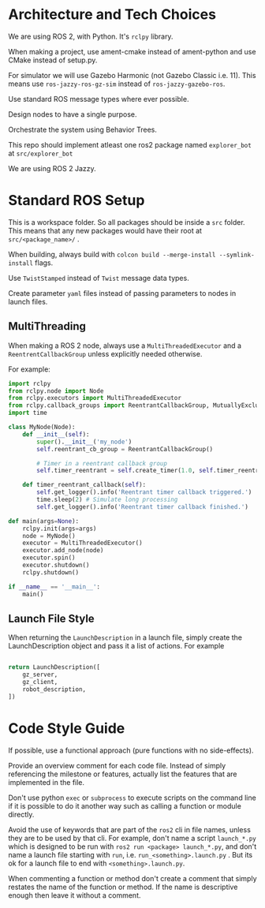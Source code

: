 # Architecture and Tech Choices 

We are using ROS 2, with Python. It's `rclpy` library. 

When making a project, use ament-cmake instead of ament-python and use CMake instead of setup.py. 

For simulator we will use Gazebo Harmonic (not Gazebo Classic i.e. 11). This means use `ros-jazzy-ros-gz-sim` instead of `ros-jazzy-gazebo-ros`.

Use standard ROS message types where ever possible.

Design nodes to have a single purpose.

Orchestrate the system using Behavior Trees. 

This repo should implement atleast one ros2 package named `explorer_bot` at `src/explorer_bot`

We are using ROS 2 Jazzy.

# Standard ROS Setup 

This is a workspace folder. So all packages should be inside a `src` folder. This means that any new packages would have their root at `src/<package_name>/` .

When building, always build with `colcon build --merge-install --symlink-install` flags. 

Use `TwistStamped` instead of `Twist` message data types.

Create parameter `yaml` files instead of passing parameters to nodes in launch files.


## MultiThreading

When making a ROS 2 node, always use a `MultiThreadedExecutor` and a `ReentrentCallbackGroup` unless explicitly needed otherwise. 

For example:

```python
import rclpy
from rclpy.node import Node
from rclpy.executors import MultiThreadedExecutor
from rclpy.callback_groups import ReentrantCallbackGroup, MutuallyExclusiveCallbackGroup
import time

class MyNode(Node):
    def __init__(self):
        super().__init__('my_node')
        self.reentrant_cb_group = ReentrantCallbackGroup()

        # Timer in a reentrant callback group
        self.timer_reentrant = self.create_timer(1.0, self.timer_reentrant_callback, callback_group=self.reentrant_cb_group)

    def timer_reentrant_callback(self):
        self.get_logger().info('Reentrant timer callback triggered.')
        time.sleep(2) # Simulate long processing
        self.get_logger().info('Reentrant timer callback finished.')

def main(args=None):
    rclpy.init(args=args)
    node = MyNode()
    executor = MultiThreadedExecutor()
    executor.add_node(node)
    executor.spin()
    executor.shutdown()
    rclpy.shutdown()

if __name__ == '__main__':
    main()
```

## Launch File Style 

When returning the `LaunchDescription` in a launch file, simply create the LaunchDescription object and pass it a list of actions. For example 

```python

return LaunchDescription([
    gz_server,
    gz_client, 
    robot_description,
])
```



# Code Style Guide 

If possible, use a functional approach (pure functions with no side-effects).

Provide an overview comment for each code file. Instead of simply referencing the milestone or features, actually list the features that are implemented in the file.

Don't use python `exec` or `subprocess` to execute scripts on the command line if it is possible to do it another way such as calling a function or module directly. 

Avoid the use of keywords that are part of the `ros2` cli in file names, unless they are to be used by that cli. For example, don't name a script `launch_*.py` which is designed to be run with `ros2 run <package> launch_*.py`, and don't name a launch file starting with `run`, i.e. `run_<something>.launch.py` . But its ok for a launch file to end with `<something>.launch.py`. 

When commenting a function or method don't create a comment that simply restates the name of the function or method. If the name is descriptive enough then leave it without a comment.

